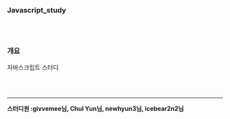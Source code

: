 ### Javascript_study

<br/>
<br/>

### 개요

자바스크립트 스터디

<br/>
<br/>


<hr/>

**스터디원 :givvemee님, Chul Yun님, newhyun3님, icebear2n2님**


